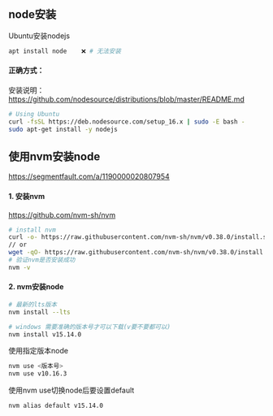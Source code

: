 ## node安装

Ubuntu安装nodejs

```sh
apt install node	❌ # 无法安装
```

#### 正确方式：

安装说明：https://github.com/nodesource/distributions/blob/master/README.md

```sh
# Using Ubuntu
curl -fsSL https://deb.nodesource.com/setup_16.x | sudo -E bash -
sudo apt-get install -y nodejs
```



## 使用nvm安装node

https://segmentfault.com/a/1190000020807954

#### 1. 安装nvm

https://github.com/nvm-sh/nvm

```sh
# install nvm
curl -o- https://raw.githubusercontent.com/nvm-sh/nvm/v0.38.0/install.sh | bash
// or
wget -qO- https://raw.githubusercontent.com/nvm-sh/nvm/v0.38.0/install.sh | bash
# 验证nvm是否安装成功
nvm -v
```

#### 2. nvm安装node

```sh
# 最新的lts版本
nvm install --lts

# windows 需要准确的版本号才可以下载(v要不要都可以)
nvm install v15.14.0
```

使用指定版本node

```sh
nvm use <版本号>
nvm use v10.16.3
```

使用nvm use切换node后要设置default

```sh
nvm alias default v15.14.0
```

